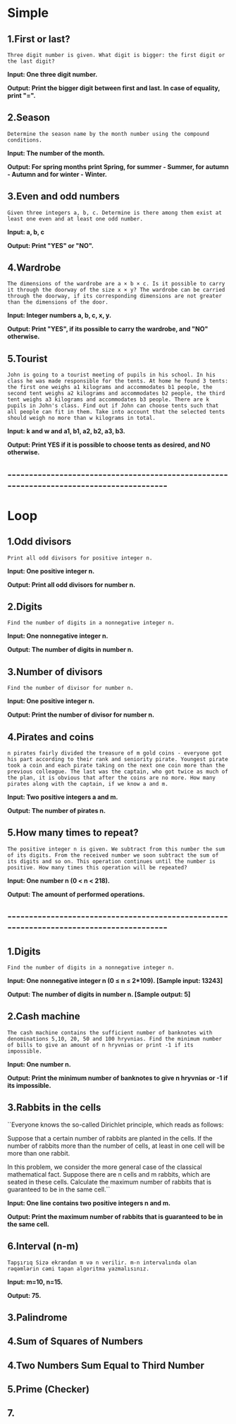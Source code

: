 # Simple
## 1.First or last?
``Three digit number is given. What digit is bigger: the first digit or the last digit?``

**Input: One three digit number.**

**Output: Print the bigger digit between first and last. In case of equality, print "=".**

## 2.Season
``Determine the season name by the month number using the compound conditions.``

**Input: The number of the month.**

**Output: For spring months print Spring, for summer - Summer, for autumn - Autumn and for winter - Winter.**

## 3.Even and odd numbers
``Given three integers a, b, c. Determine is there among them exist at least one even and at least one odd number.``

**Input: a, b, c**

**Output: Print "YES" or "NO".**

## 4.Wardrobe
``The dimensions of the wardrobe are a × b × c. Is it possible to carry it through the doorway of the size x × y? The wardrobe can be carried through the doorway, if its corresponding dimensions are not greater than the dimensions of the door.``

**Input: Integer numbers a, b, c, x, y.**

**Output: Print "YES", if its possible to carry the wardrobe, and "NO" otherwise.**

## 5.Tourist
``John is going to a tourist meeting of pupils in his school. In his class he was made responsible for the tents. At home he found 3 tents: the first one weighs a1 kilograms and accommodates b1 people, the second tent weighs a2 kilograms and accommodates b2 people, the third tent weighs a3 kilograms and accommodates b3 people.
There are k pupils in John's class. Find out if John can choose tents such that all people can fit in them. Take into account that the selected tents should weigh no more than w kilograms in total.``

**Input: k and w and a1, b1, a2, b2, a3, b3.**

**Output: Print YES if it is possible to choose tents as desired, and NO otherwise.**

## ----------------------------------------------------------------------------------------
# Loop
## 1.Odd divisors
``Print all odd divisors for positive integer n.``

**Input: One positive integer n.**

**Output: Print all odd divisors for number n.**

## 2.Digits
``Find the number of digits in a nonnegative integer n.``

**Input: One nonnegative integer n.**

**Output: The number of digits in number n.**

## 3.Number of divisors
``Find the number of divisor for number n.``

**Input: One positive integer n.**

**Output: Print the number of divisor for number n.**

## 4.Pirates and coins
``n pirates fairly divided the treasure of m gold coins - everyone got his part according to their rank and seniority pirate. Youngest pirate took a coin and each pirate taking on the next one coin more than the previous colleague. The last was the captain, who got twice as much of the plan, it is obvious that after the coins are no more.
How many pirates along with the captain, if we know a and m. ``

**Input: Two positive integers a and m.**

**Output: The number of pirates n.**

## 5.How many times to repeat?  
``The positive integer n is given. We subtract from this number the sum of its digits. From the received number we soon subtract the sum of its digits and so on. This operation continues until the number is positive. How many times this operation will be repeated?``

**Input: One number n (0 < n < 218).**

**Output: The amount of performed operations.**

## ----------------------------------------------------------------------------------------
## 1.Digits
``Find the number of digits in a nonnegative integer n.``

**Input: One nonnegative integer n (0 ≤ n ≤ 2*109). [Sample input: 13243]**

**Output: The number of digits in number n. [Sample output: 5]**

## 2.Cash machine
``The cash machine contains the sufficient number of banknotes with denominations 5,10, 20, 50 and 100 hryvnias. Find the minimum number of bills to give an amount of n hryvnias or print -1 if its impossible. ``

**Input: One number n.**

**Output: Print the minimum number of banknotes to give n hryvnias or -1 if its impossible.**

## 3.Rabbits in the cells

``Everyone knows the so-called Dirichlet principle, which reads as follows:

Suppose that a certain number of rabbits are planted in the cells. If the number of rabbits more than the number of cells, at least in one cell will be more than one rabbit.

In this problem, we consider the more general case of the classical mathematical fact. Suppose there are n cells and m rabbits, which are seated in these cells. Calculate the maximum number of rabbits that is guaranteed to be in the same cell.``

**Input: One line contains two positive integers n and m.**

**Output: Print the maximum number of rabbits that is guaranteed to be in the same cell.**

## 6.Interval (n-m)

``Tapşırıq Sizə ekrandan m və n verilir. m-n intervalında olan rəqəmlərin cəmi tapan algoritma yazmalısınız.``

**Input: m=10, n=15.**

**Output: 75.**

## 3.Palindrome 
## 4.Sum of Squares of Numbers
## 4.Two Numbers Sum Equal to Third Number
## 5.Prime (Checker)
## 7.

